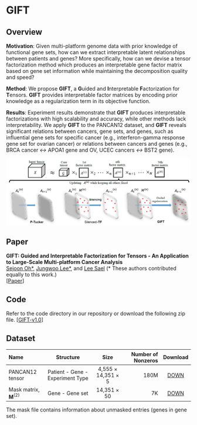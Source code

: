 # GIFT

Overview
---------------

**Motivation**: Given multi-platform genome data with prior knowledge of functional gene sets, how can we extract interpretable latent
relationships between patients and genes? More specifically, how can we devise a tensor factorization method which produces an
interpretable gene factor matrix based on gene set information while maintaining the decomposition quality and speed?

**Method**: We propose **GIFT**, a **G**uided and **I**nterpretable **F**actorization for **T**ensors. **GIFT** provides interpretable
factor matrices by encoding prior knowledge as a regularization term in its objective function.

**Results**: Experiment results demonstrate that **GIFT** produces interpretable factorizations with high scalability
and accuracy, while other methods lack interpretability. We apply **GIFT** to the PANCAN12 dataset,
and **GIFT** reveals significant relations between cancers, gene sets, and genes, such as influential gene
sets for specific cancer (e.g., interferon-gamma response gene set for ovarian cancer) or relations between
cancers and genes (e.g., BRCA cancer *<->* APOA1 gene and OV, UCEC cancers *<->* BST2 gene).

![overview_img](/img/overall.png)


Paper
---------------

**GIFT: Guided and Interpretable Factorization for Tensors - An Application to Large-Scale Multi-platform Cancer Analysis**  
[Sejoon Oh*](https://www.sejoonoh.com/), [Jungwoo Lee*](https://datalab.snu.ac.kr/~ljw9111/), and [Lee Sael](http://www3.cs.stonybrook.edu/~sael/) (* These authors contributed equally to this work.)   
[[Paper](/paper/GIFT.pdf)]

Code
---------------
Refer to the code directory in our repository or download the following zip file.
[[GIFT-v1.0](/code/GIFT1.0.zip)]

Dataset
---------------
| Name | Structure | Size | Number of Nonzeros | Download |
| :------------ | :-----------: | :-------------: |------------: |:------------------: |
| PANCAN12 tensor     | Patient - Gene - Experiment Type | 4,555 &times; 14,351 &times; 5 | 180M | [DOWN](https://datalab.snu.ac.kr/data/GIFT/total.zip) |
| Mask matrix, **M**<sup>(2)</sup>	    | Gene - Gene set | 14,351 &times; 50 | 7K | [DOWN](https://datalab.snu.ac.kr/GIFT/mask.zip) |
The mask file contains information about unmasked entries (genes in gene set).
